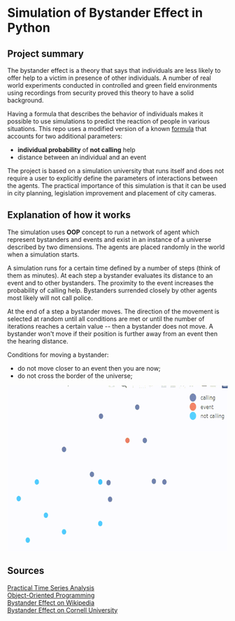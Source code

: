 # Simulation of Bystander Effect in Python

## Project summary

The bystander effect is a theory that says that individuals are less likely to
offer help to a victim in presence of other individuals. A number of real world
experiments conducted in controlled and green field environments using recordings
from security proved this theory to have a solid background.

Having a formula that describes the behavior of individuals makes it possible to
use simulations to predict the reaction of people in various situations. This repo
uses a modified version of a known [formula](https://www.guokr.com/article/6172/)
that accounts for two additional parameters:

- **individual probability** of **not calling** help  
- distance between an individual and an event  

The project is based on a simulation university that runs itself and does not
require a user to explicitly define the parameters of interactions between the
agents. The practical importance of this simulation is that it can be used in
city planning, legislation improvement and placement of city cameras.

## Explanation of how it works

The simulation uses **OOP** concept to run a network of agent which represent
bystanders and events and exist in an instance of a universe described by two
dimensions. The agents are placed randomly in the world when a simulation starts.

A simulation runs for a certain time defined by a number of steps (think of them as minutes).
At each step a bystander evaluates its distance to an event and to other bystanders.
The proximity to the event increases the probability of calling help. Bystanders
surrended closely by other agents most likely will not call police. 

At the end of a step a bystander moves. The direction of the movement is selected
at random until all conditions are met or until the number of iterations reaches
a certain value -- then a bystander does not move. A bystander won't move if 
their position is further away from an event then the hearing distance.

Conditions for moving a bystander:

- do not move closer to an event then you are now;  
- do not cross the border of the universe;  

![Simulation output](https://github.com/GeorgyMakarov/bystander_effect/blob/main/record_screen.gif)  

## Sources

[Practical Time Series Analysis](https://www.oreilly.com/library/view/practical-time-series/9781492041641/ch04.html)  
[Object-Oriented Programming](https://realpython.com/python3-object-oriented-programming/)  
[Bystander Effect on Wikipedia](https://en.wikipedia.org/wiki/Bystander_effect)  
[Bystander Effect on Cornell University](https://blogs.cornell.edu/info2040/2016/10/25/the-bystander-effect/)  
